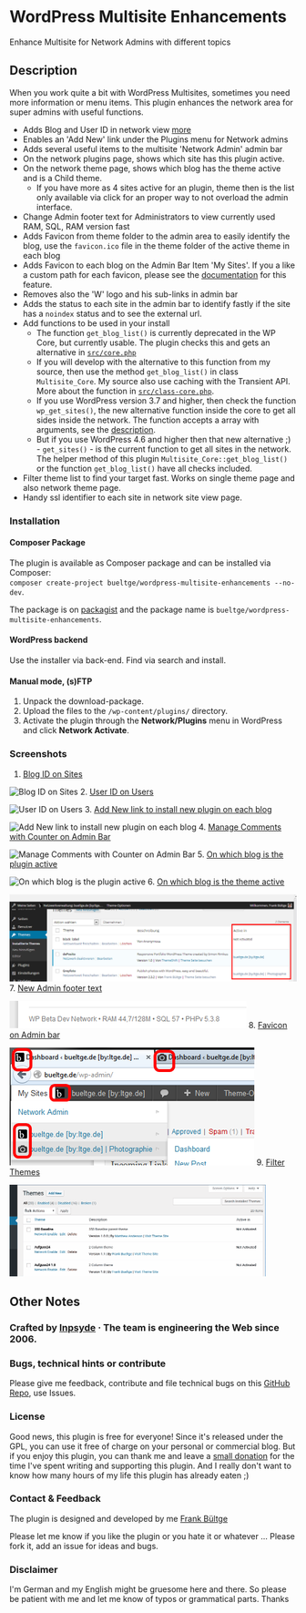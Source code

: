 # WordPress Multisite Enhancements
Enhance Multisite for Network Admins with different topics

## Description
When you work quite a bit with WordPress Multisites, sometimes you need more information or menu items. This plugin enhances the network area for super admins with useful functions.

* Adds Blog and User ID in network view [more](http://wpengineer.com/2188/view-blog-id-in-wordpress-multisite/)
* Enables an 'Add New' link under the Plugins menu for Network admins
* Adds several useful items to the multisite 'Network Admin' admin bar
* On the network plugins page, shows which site has this plugin active.
* On the network theme page, shows which blog has the theme active and is a Child theme.
  * If you have more as 4 sites active for an plugin, theme then is the list only available via click for an proper way to not overload the admin interface.
* Change Admin footer text for Administrators to view currently used RAM, SQL, RAM version fast
* Adds Favicon from theme folder to the admin area to easily identify the blog, use the `favicon.ico` file in the theme folder of the active theme in each blog
* Adds Favicon to each blog on the Admin Bar Item 'My Sites'. If you a like a custom path for each favicon, please see the [documentation](https://github.com/bueltge/WordPress-Multisite-Enhancements/wiki/Filter-Hook-for-Favicon-File-Path) for this feature.
* Removes also the 'W' logo and his sub-links in admin bar
* Adds the status to each site in the admin bar to identify fastly if the site has a `noindex` status and to see the external url.
* Add functions to be used in your install
   * The function `get_blog_list()` is currently deprecated in the WP Core, but currently usable. The plugin checks this and gets an alternative in [`src/core.php`](./src/core.php)
   * If you will develop with the alternative to this function from my source, then use the method `get_blog_list()` in class `Multisite_Core`. My source also use caching with the Transient API. More about the function in  [`src/class-core.php`](./src/class-core.php).
   * If you use WordPress version 3.7 and higher, then check the function `wp_get_sites()`, the new alternative function inside the core to get all sides inside the network. The function accepts a array with arguments, see the [description](http://wpseek.com/wp_get_sites/).
   * But if you use WordPress 4.6 and higher then that new alternative ;) - `get_sites()` - is the current function to get all sites in the network. The helper method of this plugin `Multisite_Core::get_blog_list()` or the function `get_blog_list()` have all checks included.
* Filter theme list to find your target fast. Works on single theme page and also network theme page.
* Handy ssl identifier to each site in network site view page.

### Installation
#### Composer Package
The plugin is available as Composer package and can be installed via Composer:  
`composer create-project bueltge/wordpress-multisite-enhancements --no-dev`.

The package is on [packagist](https://packagist.org/packages/bueltge/wordpress-multisite-enhancements) and the package name is `bueltge/wordpress-multisite-enhancements`.

#### WordPress backend
Use the installer via back-end. Find via search and install.

#### Manual mode, (s)FTP
1. Unpack the download-package.
2. Upload the files to the `/wp-content/plugins/` directory.
3. Activate the plugin through the **Network/Plugins** menu in WordPress and click **Network Activate**.

### Screenshots
 1. [Blog ID on Sites](resources/w-org-assets/screenshot-1.png)

 ![Blog ID on Sites](https://raw.github.com/bueltge/WordPress-Multisite-Enhancements/master/assets/screenshot-1.png)
 2. [User ID on Users](resources/w-org-assets/screenshot-2.png)

 ![User ID on Users](https://raw.github.com/bueltge/WordPress-Multisite-Enhancements/master/assets/screenshot-2.png)
 3. [Add New link to install new plugin on each blog](resources/w-org-assets/screenshot-3.png)

 ![Add New link to install new plugin on each blog](https://raw.github.com/bueltge/WordPress-Multisite-Enhancements/master/assets/screenshot-3.png)
 4. [Manage Comments with Counter on Admin Bar](resources/w-org-assets/screenshot-4.png)

 ![Manage Comments with Counter on Admin Bar](https://raw.github.com/bueltge/WordPress-Multisite-Enhancements/master/assets/screenshot-4.png)
 5. [On which blog is the plugin active](resources/w-org-assets/screenshot-5.png)

 ![On which blog is the plugin active](https://raw.github.com/bueltge/WordPress-Multisite-Enhancements/master/assets/screenshot-5.png)
 6. [On which blog is the theme active](resources/w-org-assets/screenshot-6.png)

 ![On which blog is the theme active](resources/w-org-assets/screenshot-6.png)
 7. [New Admin footer text](resources/w-org-assets/screenshot-7.png)

 ![New Admin footer text](resources/w-org-assets/screenshot-7.png)
 8. [Favicon on Admin bar](resources/w-org-assets/screenshot-8.png)

 ![Favicon on Admin bar](resources/w-org-assets/screenshot-8.png)
 9. [Filter Themes](resources/w-org-assets/screenshot-9.gif)

 ![Filter Themes](resources/w-org-assets/screenshot-9.gif)

## Other Notes
### Crafted by [Inpsyde](https://inpsyde.com) · The team is engineering the Web since 2006.

### Bugs, technical hints or contribute
Please give me feedback, contribute and file technical bugs on this 
[GitHub Repo](https://github.com/bueltge/WordPress-Multisite-Enhancements/issues), use Issues.

### License
Good news, this plugin is free for everyone! Since it's released under the GPL, 
you can use it free of charge on your personal or commercial blog. But if you enjoy this plugin, 
you can thank me and leave a 
[small donation](https://www.paypal.com/cgi-bin/webscr?cmd=_s-xclick&hosted_button_id=6069955 "Paypal Donate link") 
for the time I've spent writing and supporting this plugin. 
And I really don't want to know how many hours of my life this plugin has already eaten ;)

### Contact & Feedback
The plugin is designed and developed by me [Frank Bültge](http://bueltge.de)

Please let me know if you like the plugin or you hate it or whatever ... 
Please fork it, add an issue for ideas and bugs.

### Disclaimer
I'm German and my English might be gruesome here and there. 
So please be patient with me and let me know of typos or grammatical parts. Thanks
